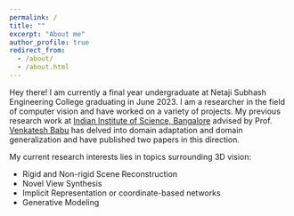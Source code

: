 ```yaml
---
permalink: /
title: ""
excerpt: "About me"
author_profile: true
redirect_from: 
  - /about/
  - /about.html
---
```


Hey there! I am currently a final year undergraduate at Netaji Subhash Engineering College graduating in June 2023. I am a researcher in the field of computer vision and have worked on a variety of projects. My previous research work at [Indian Institute of Science, Bangalore](https://iisc.ac.in/) advised by Prof. [Venkatesh Babu](http://cds.iisc.ac.in/faculty/venky/) has delved into domain adaptation and domain generalization and have published two papers in this direction. 

My current research interests lies in topics surrounding 3D vision:
* Rigid and Non-rigid Scene Reconstruction
* Novel View Synthesis
* Implicit Representation or coordinate-based networks
* Generative Modeling
